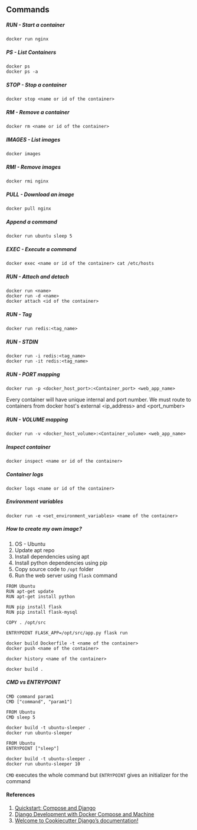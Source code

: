 ## Commands

##### RUN - Start a container
```
docker run nginx
```
##### PS - List Containers
```
docker ps
docker ps -a
```
##### STOP - Stop a container
```
docker stop <name or id of the container>
```
##### RM - Remove a container
```
docker rm <name or id of the container>
```
##### IMAGES - List images
```
docker images
```
##### RMI - Remove images
```
docker rmi nginx
```
##### PULL - Download an image
```
docker pull nginx
```
##### Append a command
```
docker run ubuntu sleep 5
```
##### EXEC - Execute a command
```
docker exec <name or id of the container> cat /etc/hosts
```
##### RUN - Attach and detach
```
docker run <name>
docker run -d <name>
docker attach <id of the container>
```
##### RUN - Tag
```
docker run redis:<tag_name>
```
##### RUN - STDIN
```
docker run -i redis:<tag_name>
docker run -it redis:<tag_name>
```
##### RUN - PORT mapping
```
docker run -p <docker_host_port>:<Container_port> <web_app_name>
```
Every container will have unique internal <ip address> and port number. We must route to containers from docker host's external <ip_address> and <port_number> 
  
##### RUN - VOLUME mapping
```
docker run -v <docker_host_volume>:<Container_volume> <web_app_name>
```
##### Inspect container
```
docker inspect <name or id of the container>
```
##### Container logs
```
docker logs <name or id of the container>
```
##### Environment variables
```
docker run -e <set_environment_variables> <name of the container>
```
##### How to create my own image?
1. OS - Ubuntu
2. Update apt repo
3. Install dependencies using apt
4. Install python dependencies using pip 
5. Copy source code to `/opt` folder
6. Run the web server using `flask` command

```
FROM Ubuntu
RUN apt-get update
RUN apt-get install python

RUN pip install flask
RUN pip install flask-mysql

COPY . /opt/src

ENTRYPOINT FLASK_APP=/opt/src/app.py flask run 
```
```
docker build Dockerfile -t <name of the container>
docker push <name of the container>
```
```
docker history <name of the container>
```
```
docker build .
```
##### CMD vs ENTRYPOINT
```
CMD command param1
CMD ["command", "param1"]
```
```
FROM Ubuntu
CMD sleep 5
```
```
docker build -t ubuntu-sleeper .
docker run ubuntu-sleeper
```
```
FROM Ubuntu
ENTRYPOINT ["sleep"]
```
```
docker build -t ubuntu-sleeper .
docker run ubuntu-sleeper 10
```
`CMD` executes the whole command but `ENTRYPOINT` gives an initializer for the command

#### References
1. [Quickstart: Compose and Django](https://docs.docker.com/compose/django/)
2. [Django Development with Docker Compose and Machine](https://realpython.com/django-development-with-docker-compose-and-machine/)
3. [Welcome to Cookiecutter Django’s documentation!](https://cookiecutter-django.readthedocs.io/en/latest/index.html)
